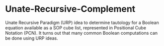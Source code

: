 # Unate-Recursive-Complement
Unate Recursive Paradigm (URP) idea to  determine tautology for a Boolean equation available as a SOP cube list, represented in  Positional Cube Notation (PCN). It turns out that many common Boolean computations  can be done using URP ideas.
